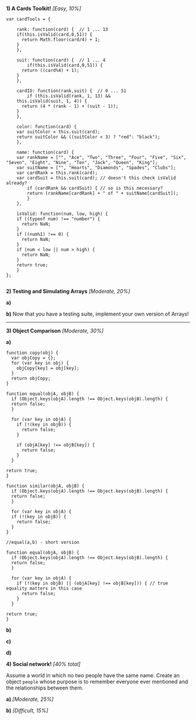**1)  A Cards Toolkit!**  _[Easy, 10%]_

```
var cardTools = {

	rank: function(card) {  // 1 ... 13
    if(this.isValid(card,0,51)) {
      return Math.floor(card/4) + 1;
    }
	},

	suit: function(card) {  // 1 ... 4
		if(this.isValid(card,0,51)) {
      return ((card%4) + 1);
    }
	},

	cardID: function(rank,suit) {  // 0 ... 51
		if (this.isValid(rank, 1, 13) &&
    this.isValid(suit, 1, 4)) {
      return (4 * (rank - 1) + (suit - 1));
    }
	},

	color: function(card) {
    var suitColor = this.suit(card);
    return suitColor && ((suitColor < 3) ? "red": "black");
	},

	name: function(card) {
    var rankName = ["", "Ace", "Two", "Three", "Four", "Five", "Six", "Seven", "Eight", "Nine", "Ten", "Jack", "Queen", "King"];
    var suitName = ["", "Hearts", "Diamonds", "Spades", "Clubs"];
    var cardRank = this.rank(card);
    var cardSuit = this.suit(card); // doesn't this check isValid already?
	    if (cardRank && cardSuit) { // so is this necessary?
	    return (rankName[cardRank] + " of " + suitName[cardSuit]);
	    }
	},

    isValid: function(num, low, high) {
    if ((typeof num) !== "number") {
      return NaN;
    }
    if ((num%1) !== 0) {
      return NaN;
    }
    if (num < low || num > high) {
      return NaN;
    }
    return true;
    }
};
   
```

**2)  Testing and Simulating Arrays** _[Moderate, 20%]_

**a)**


**b)** Now that you have a testing suite, implement your own version of Arrays!





---

**3)  Object Comparison** _[Moderate, 30%]_

**a)**

```
function copy(obj) {
  var objCopy = {};
  for (var key in obj) {
    objCopy[key] = obj[key];
  }
  return objCopy;
}
```

```
function equal(objA, objB) {
  if (Object.keys(objA).length !== Object.keys(objB).length) {
  return false;
  }

  for (var key in objA) {
    if (!(key in objB)) {
      return false;
    }

    if (objA[key] !== objB[key]) {
      return false;
    }
  }

return true;
}

```

```
function similar(objA, objB) {
  if (Object.keys(objA).length !== Object.keys(objB).length) {
  return false;
  }

  for (var key in objA) {
  if (!(key in objB)) {
    return false;
  }
}
```
```
//equal(a,b) - short version

function equal(objA, objB) {
  if (Object.keys(objA).length !== Object.keys(objB).length) {
  return false;
  }

  for (var key in objA) {
    if (!(key in objB) || (objA[key] !== objB[key])) { // true equality matters in this case
      return false;
    }
  }

return true;
}
```

**b)**


**c)**

**d)**




**4) Social network!** _[40% total]_

Assume a world in which no two people have the same name.
Create an object `people` whose purpose is to remember everyone ever mentioned and the relationships between them.

**a)** _[Moderate, 25%]_




**b)** _[Difficult, 15%]_

